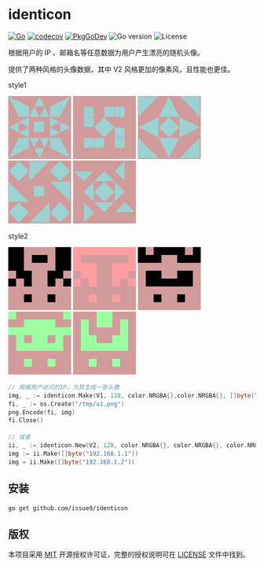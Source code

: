 # identicon

[![Go](https://github.com/issue9/identicon/actions/workflows/go.yml/badge.svg)](https://github.com/issue9/identicon/actions/workflows/go.yml)
[![codecov](https://codecov.io/gh/issue9/identicon/branch/master/graph/badge.svg)](https://codecov.io/gh/issue9/identicon)
[![PkgGoDev](https://pkg.go.dev/badge/github.com/issue9/identicon)](https://pkg.go.dev/github.com/issue9/identicon)
![Go version](https://img.shields.io/github/go-mod/go-version/issue9/identicon)
![License](https://img.shields.io/github/license/issue9/identicon)

根据用户的 IP 、邮箱名等任意数据为用户产生漂亮的随机头像。

提供了两种风格的头像数据，其中 V2 风格更加的像素风，且性能也更佳。

style1

![v1.1](screenshot/v1-1.png)
![v1.2](screenshot/v1-2.png)
![v1.3](screenshot/v1-3.png)
![v1.4](screenshot/v1-4.png)
![v1.5](screenshot/v1-5.png)

style2

![v2.1](screenshot/v2-1.png)
![v2.2](screenshot/v2-2.png)
![v2.3](screenshot/v2-3.png)
![v2.4](screenshot/v2-4.png)
![v2.5](screenshot/v2-5.png)

```go
// 根据用户访问的IP，为其生成一张头像
img, _ := identicon.Make(V1, 128, color.NRGBA{},color.NRGBA{}, []byte("192.168.1.1"))
fi, _ := os.Create("/tmp/u1.png")
png.Encode(fi, img)
fi.Close()

// 或者
ii, _ := identicon.New(V2, 128, color.NRGBA{}, color.NRGBA{}, color.NRGBA{}, color.NRGBA{})
img := ii.Make([]byte("192.168.1.1"))
img = ii.Make([]byte("192.168.1.2"))
```

## 安装

```shell
go get github.com/issue9/identicon
```

## 版权

本项目采用 [MIT](https://opensource.org/licenses/MIT) 开源授权许可证，完整的授权说明可在 [LICENSE](LICENSE) 文件中找到。
